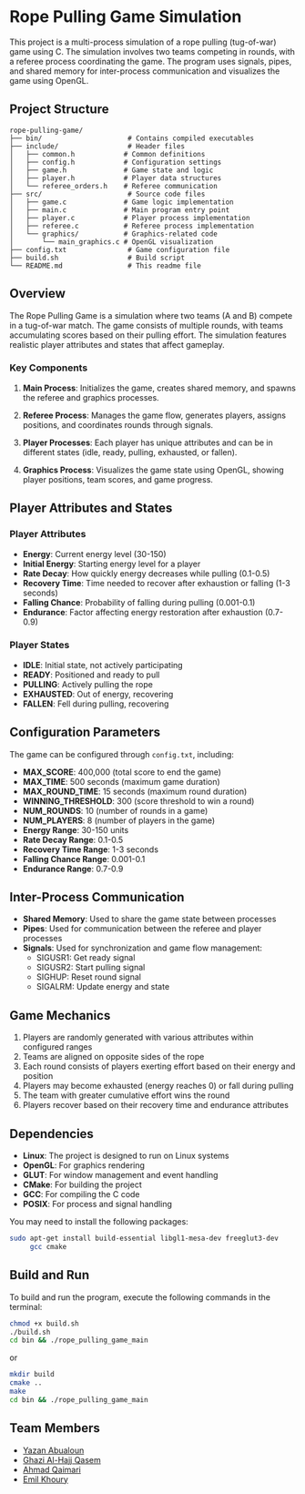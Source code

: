# Rope Pulling Game Simulation

This project is a multi-process simulation of a rope pulling (tug-of-war) game using C. The simulation involves two teams competing in rounds, with a referee process coordinating the game. The program uses signals, pipes, and shared memory for inter-process communication and visualizes the game using OpenGL.

## Project Structure

```plaintext
rope-pulling-game/
├── bin/                     # Contains compiled executables
├── include/                 # Header files
│   ├── common.h            # Common definitions
│   ├── config.h            # Configuration settings
│   ├── game.h              # Game state and logic
│   ├── player.h            # Player data structures
│   └── referee_orders.h    # Referee communication
├── src/                     # Source code files
│   ├── game.c              # Game logic implementation
│   ├── main.c              # Main program entry point
│   ├── player.c            # Player process implementation
│   ├── referee.c           # Referee process implementation
│   └── graphics/           # Graphics-related code
│       └── main_graphics.c # OpenGL visualization
├── config.txt               # Game configuration file
├── build.sh                 # Build script
└── README.md                # This readme file
```

## Overview

The Rope Pulling Game is a simulation where two teams (A and B) compete in a tug-of-war match. The game consists of multiple rounds, with teams accumulating scores based on their pulling effort. The simulation features realistic player attributes and states that affect gameplay.

### Key Components

1. **Main Process**: Initializes the game, creates shared memory, and spawns the referee and graphics processes.

2. **Referee Process**: Manages the game flow, generates players, assigns positions, and coordinates rounds through signals.

3. **Player Processes**: Each player has unique attributes and can be in different states (idle, ready, pulling, exhausted, or fallen).

4. **Graphics Process**: Visualizes the game state using OpenGL, showing player positions, team scores, and game progress.

## Player Attributes and States

### Player Attributes
- **Energy**: Current energy level (30-150)
- **Initial Energy**: Starting energy level for a player
- **Rate Decay**: How quickly energy decreases while pulling (0.1-0.5)
- **Recovery Time**: Time needed to recover after exhaustion or falling (1-3 seconds)
- **Falling Chance**: Probability of falling during pulling (0.001-0.1)
- **Endurance**: Factor affecting energy restoration after exhaustion (0.7-0.9)

### Player States
- **IDLE**: Initial state, not actively participating
- **READY**: Positioned and ready to pull
- **PULLING**: Actively pulling the rope
- **EXHAUSTED**: Out of energy, recovering
- **FALLEN**: Fell during pulling, recovering

## Configuration Parameters

The game can be configured through `config.txt`, including:

- **MAX_SCORE**: 400,000 (total score to end the game)
- **MAX_TIME**: 500 seconds (maximum game duration)
- **MAX_ROUND_TIME**: 15 seconds (maximum round duration)
- **WINNING_THRESHOLD**: 300 (score threshold to win a round)
- **NUM_ROUNDS**: 10 (number of rounds in a game)
- **NUM_PLAYERS**: 8 (number of players in the game)
- **Energy Range**: 30-150 units
- **Rate Decay Range**: 0.1-0.5
- **Recovery Time Range**: 1-3 seconds
- **Falling Chance Range**: 0.001-0.1
- **Endurance Range**: 0.7-0.9

## Inter-Process Communication

- **Shared Memory**: Used to share the game state between processes
- **Pipes**: Used for communication between the referee and player processes
- **Signals**: Used for synchronization and game flow management:
    - SIGUSR1: Get ready signal
    - SIGUSR2: Start pulling signal
    - SIGHUP: Reset round signal
    - SIGALRM: Update energy and state

## Game Mechanics

1. Players are randomly generated with various attributes within configured ranges
2. Teams are aligned on opposite sides of the rope
3. Each round consists of players exerting effort based on their energy and position
4. Players may become exhausted (energy reaches 0) or fall during pulling
5. The team with greater cumulative effort wins the round
6. Players recover based on their recovery time and endurance attributes

## Dependencies

- **Linux**: The project is designed to run on Linux systems
- **OpenGL**: For graphics rendering
- **GLUT**: For window management and event handling
- **CMake**: For building the project
- **GCC**: For compiling the C code
- **POSIX**: For process and signal handling

You may need to install the following packages:
```bash
sudo apt-get install build-essential libgl1-mesa-dev freeglut3-dev
     gcc cmake
```

## Build and Run

To build and run the program, execute the following commands in the terminal:
```bash
chmod +x build.sh
./build.sh
cd bin && ./rope_pulling_game_main
```

or 
```bash
mkdir build
cmake ..
make 
cd bin && ./rope_pulling_game_main
```

## Team Members

- [Yazan Abualoun](https://github.com/yazan6546)
- [Ghazi Al-Hajj Qasem](https://github.com/ghazicc)
- [Ahmad Qaimari](https://github.com/ahmadqaimari)
- [Emil Khoury](https://github.com/khouryEmil)
